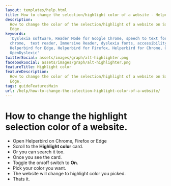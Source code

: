 ```yaml
---
layout: templates/help.html
title: How to change the selection/highlight color of a website - Helperbird
description:
  How to change the color of the selection/highlight of a website on Safrai, Chrome, Firefox or
  Edge.
keywords:
  'Dyslexia software, Reader Mode for Google Chrome, speech to text for chrome, Text to speech for
  chrome,  text reader, Immersive Reader, dyslexia fonts, accessibility software, dyslexia software,
  Helperbird for Edge, Helperbird for Firefox, Helperbird for Chrome, Opendyslexic for Chrome,
  OpenDyslexic'
twitterSocial: assets/images/graph/alt-highlighter.png
facebookSocial: assets/images/graph/alt-highlighter.png
featureTitle: Highlight color
featureDescription:
  How to change the color of the selection/highlight of a website on Safrai, Chrome, Firefox or
  Edge.
tags: guideFeaturesMain
url: /help/how-to-change-the-selection-highlight-color-of-a-website/
---
```


# How to change the highlight selection color of a website.

- Open Helperbird on Chrome, Firefox or Edge
- Scroll to the **Highlight color** card.
- Or you can search it too.
- Once you see the card.
- Toggle the on/off switch to **On**.
- Pick your color you want.
- The website will change to highlight color you picked.
- Thats it.
